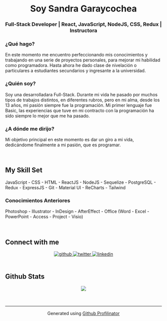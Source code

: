 # <div align="center">Soy Sandra Garaycochea</div>  
  

### <div align="center">Full-Stack Developer | React, JavaScript, NodeJS, CSS, Redux | Instructora</div>  
  



### ¿Qué hago?  
En este momento me encuentro perfeccionando mis conocimientos y trabajando en una serie de proyectos personales, para mejorar mi habilidad como programadora. Hasta ahora he dado clase de nivelación o particulares a estudiantes secundarios y ingresante a la universidad.  
  



### ¿Quién soy?  
Soy una desarrolladara Full-Stack. Durante mi vida he pasado por muchos tipos de trabajos distintos, en diferentes rubros, pero en mi alma, desde los 13 años, mi pasión siempre fue la programación. Mi primer lenguaje fue Basic, las experiencias que tuve en mi contracto con la programación ha sido siempre lo mejor que me ha pasado.  
  



### ¿A dónde me dirijo?  
Mi objetivo principal en este momento es dar un giro a mi vida, dedicándome finalmente a mi pasión, que es programar.  
  

<br/>  


## My Skill Set  
JavaScript - CSS - HTML - ReactJS - NodeJS - Sequelize - PostgreSQL - Redux - ExpressJS - Git - Material UI - ReCharts - Tailwind  
  



### Conocimientos Anteriores  
Photoshop - Illustrator - InDesign - AfterEffect - Office (Word - Excel - PowerPoint - Access - Project - Visio)  
  

<br/>  


## Connect with me  
<div align="center">
<a href="https://github.com/sangaray" target="_blank">
<img src=https://img.shields.io/badge/github-%2324292e.svg?&style=for-the-badge&logo=github&logoColor=white alt=github style="margin-bottom: 5px;" />
</a>
<a href="https://twitter.com/sangaray" target="_blank">
<img src=https://img.shields.io/badge/twitter-%2300acee.svg?&style=for-the-badge&logo=twitter&logoColor=white alt=twitter style="margin-bottom: 5px;" />
</a>
<a href="https://linkedin.com/in/sandra-cecilia-garaycochea" target="_blank">
<img src=https://img.shields.io/badge/linkedin-%231E77B5.svg?&style=for-the-badge&logo=linkedin&logoColor=white alt=linkedin style="margin-bottom: 5px;" />
</a>  
</div>  
  

<br/>  


## Github Stats  
<div align="center"><img src="https://github-readme-stats.vercel.app/api?username=sangaray&show_icons=true&count_private=true&hide_border=true" align="center" /></div>  

<br/>  


<br />

----
<div align="center">Generated using <a href="https://profilinator.rishav.dev/" target="_blank">Github Profilinator</a></div>
